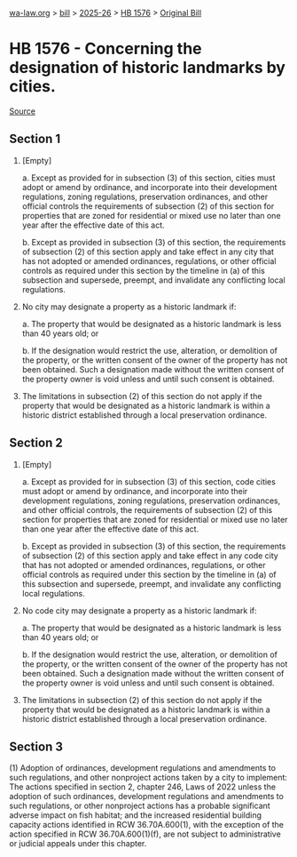 [wa-law.org](/) > [bill](/bill/) > [2025-26](/bill/2025-26/) > [HB 1576](/bill/2025-26/hb/1576/) > [Original Bill](/bill/2025-26/hb/1576/1/)

# HB 1576 - Concerning the designation of historic landmarks by cities.

[Source](http://lawfilesext.leg.wa.gov/biennium/2025-26/Pdf/Bills/House%20Bills/1576.pdf)

## Section 1
1. [Empty]

    a. Except as provided for in subsection (3) of this section, cities must adopt or amend by ordinance, and incorporate into their development regulations, zoning regulations, preservation ordinances, and other official controls the requirements of subsection (2) of this section for properties that are zoned for residential or mixed use no later than one year after the effective date of this act.

    b. Except as provided in subsection (3) of this section, the requirements of subsection (2) of this section apply and take effect in any city that has not adopted or amended ordinances, regulations, or other official controls as required under this section by the timeline in (a) of this subsection and supersede, preempt, and invalidate any conflicting local regulations.

2. No city may designate a property as a historic landmark if:

    a. The property that would be designated as a historic landmark is less than 40 years old; or

    b. If the designation would restrict the use, alteration, or demolition of the property, or the written consent of the owner of the property has not been obtained. Such a designation made without the written consent of the property owner is void unless and until such consent is obtained.

3. The limitations in subsection (2) of this section do not apply if the property that would be designated as a historic landmark is within a historic district established through a local preservation ordinance.

## Section 2
1. [Empty]

    a. Except as provided for in subsection (3) of this section, code cities must adopt or amend by ordinance, and incorporate into their development regulations, zoning regulations, preservation ordinances, and other official controls, the requirements of subsection (2) of this section for properties that are zoned for residential or mixed use no later than one year after the effective date of this act.

    b. Except as provided in subsection (3) of this section, the requirements of subsection (2) of this section apply and take effect in any code city that has not adopted or amended ordinances, regulations, or other official controls as required under this section by the timeline in (a) of this subsection and supersede, preempt, and invalidate any conflicting local regulations.

2. No code city may designate a property as a historic landmark if:

    a. The property that would be designated as a historic landmark is less than 40 years old; or

    b. If the designation would restrict the use, alteration, or demolition of the property, or the written consent of the owner of the property has not been obtained. Such a designation made without the written consent of the property owner is void unless and until such consent is obtained.

3. The limitations in subsection (2) of this section do not apply if the property that would be designated as a historic landmark is within a historic district established through a local preservation ordinance.

## Section 3
(1) Adoption of ordinances, development regulations and amendments to such regulations, and other nonproject actions taken by a city to implement: The actions specified in section 2, chapter 246, Laws of 2022 unless the adoption of such ordinances, development regulations and amendments to such regulations, or other nonproject actions has a probable significant adverse impact on fish habitat; and the increased residential building capacity actions identified in RCW 36.70A.600(1), with the exception of the action specified in RCW 36.70A.600(1)(f), are not subject to administrative or judicial appeals under this chapter.
